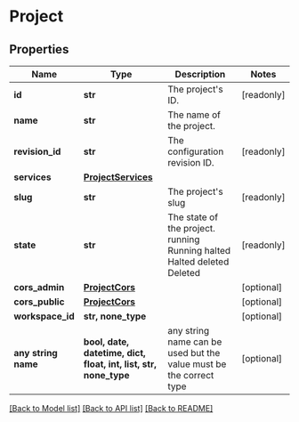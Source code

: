 # Project


## Properties
Name | Type | Description | Notes
------------ | ------------- | ------------- | -------------
**id** | **str** | The project&#39;s ID. | [readonly] 
**name** | **str** | The name of the project. | 
**revision_id** | **str** | The configuration revision ID. | [readonly] 
**services** | [**ProjectServices**](ProjectServices.md) |  | 
**slug** | **str** | The project&#39;s slug | [readonly] 
**state** | **str** | The state of the project. running Running halted Halted deleted Deleted | [readonly] 
**cors_admin** | [**ProjectCors**](ProjectCors.md) |  | [optional] 
**cors_public** | [**ProjectCors**](ProjectCors.md) |  | [optional] 
**workspace_id** | **str, none_type** |  | [optional] 
**any string name** | **bool, date, datetime, dict, float, int, list, str, none_type** | any string name can be used but the value must be the correct type | [optional]

[[Back to Model list]](../README.md#documentation-for-models) [[Back to API list]](../README.md#documentation-for-api-endpoints) [[Back to README]](../README.md)


